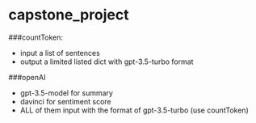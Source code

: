 # capstone_project

###countToken:
- input a list of sentences
- output a limited listed dict with gpt-3.5-turbo format

###openAI
- gpt-3.5-model for summary
- davinci for sentiment score
- ALL of them input with the format of gpt-3.5-turbo (use countToken)
